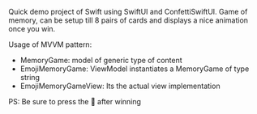 Quick demo project of Swift using SwiftUI and ConfettiSwiftUI.
Game of memory, can be setup till 8 pairs of cards and displays a nice animation once you win.

Usage of MVVM pattern:
- MemoryGame: model of generic type of content
- EmojiMemoryGame: ViewModel instantiates a MemoryGame of type string
- EmojiMemoryGameView: Its the actual view implementation

PS: Be sure to press the 🎉 after winning
